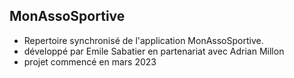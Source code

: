 ## MonAssoSportive

- Repertoire synchronisé de l'application MonAssoSportive.
- développé par Emile Sabatier en partenariat avec Adrian Millon
- projet commencé en mars 2023
